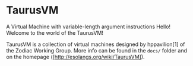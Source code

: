 # TaurusVM
A Virtual Machine with variable-length argument instructions
Hello! Welcome to the world of the TaurusVM!

TaurusVM is a collection of virtual machines designed by hppavilion[1] of the Zodiac Working Group. More info can be found in the `docs/` folder and on the homepage ([http://esolangs.org/wiki/TaurusVM]).
